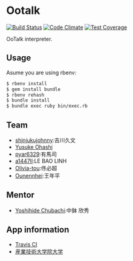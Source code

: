 Ootalk
========

[![Build Status](https://travis-ci.org/SBR2015/ootalk.svg?branch=master)](https://travis-ci.org/SBR2015/ootalk)
[![Code Climate](https://codeclimate.com/github/SBR2015/OoTalk/badges/gpa.svg)](https://codeclimate.com/github/SBR2015/OoTalk)
[![Test Coverage](https://codeclimate.com/github/SBR2015/OoTalk/badges/coverage.svg)](https://codeclimate.com/github/SBR2015/OoTalk/coverage)

OoTalk interpreter.

Usage
-----

Asume you are using rbenv:

```bash
$ rbenv install
$ gem install bundle
$ rbenv rehash
$ bundle install
$ bundle exec ruby bin/exec.rb
```

Team
---------------
- [shinjukujohnny](https://github.com/shinjukujohnny):吉川久文
- [Yusuke Ohashi](https://github.com/yuchan)
- [pyar6329](https://github.com/pyar6329):有馬司
- [a1447ll](https://github.com/a1447ll):LE BAO LINH
- [Olivia-tou](https://github.com/Olivia-tou):佟必超
- [Ounennhei](https://github.com/Ounennhei):王年平

Mentor
---------------
- [Yoshihide Chubachi](https://github.com/ychubachi):中鉢 欣秀

App information
---------------
- [Travis CI](https://travis-ci.org/SBR2015/Ootalk)
- [産業技術大学院大学](http://aiit.ac.jp/)
